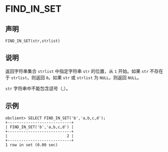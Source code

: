 FIND_IN_SET 
================================



声明 
-----------------------

```unknow
FIND_IN_SET(str,strlist)
```



说明 
-----------------------

返回字符串集合 `strlist` 中指定字符串 `str` 的位置，从 `1` 开始。如果 `str` 不存在于 `strlist`，则返回 `0`。如果 `str` 或 `strlist` 为 `NULL`，则返回 `NULL`。

`str` 字符串中不能包含逗号（,）。

示例 
-----------------------

```unknow
obclient> SELECT FIND_IN_SET('b','a,b,c,d');
+----------------------------+
| FIND_IN_SET('b','a,b,c,d') |
+----------------------------+
|                          2 |
+----------------------------+
1 row in set (0.00 sec)
```


